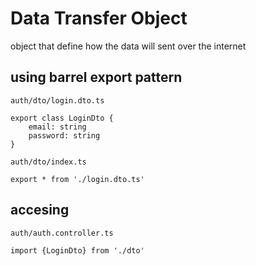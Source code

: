# Data Transfer Object
object that define how the data will sent over the internet
## using barrel export pattern
```
auth/dto/login.dto.ts

export class LoginDto {
    email: string
    password: string
}
```
```
auth/dto/index.ts

export * from './login.dto.ts'
```
## accesing
```
auth/auth.controller.ts

import {LoginDto} from './dto'
```

